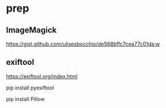 
# prep
## ImageMagick
https://gist.github.com/ulisesbocchio/de568bffc7cea77c01da:w

## exiftool
https://exiftool.org/index.html

pip install pyexiftool

pip install Pillow
